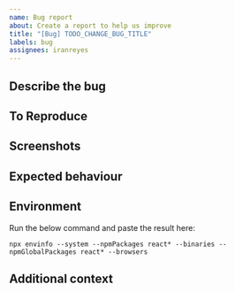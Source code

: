 ```yaml
---
name: Bug report
about: Create a report to help us improve
title: "[Bug] TODO_CHANGE_BUG_TITLE"
labels: bug
assignees: iranreyes
---
```


## Describe the bug

<!-- A clear and concise description of what the bug is  -->

## To Reproduce

<!--
If the issue is not reproducible, it can't be fixed

Steps to reproduce the behaviour:
1. Go to '...'
2. Click on '....'
3. Scroll down to '....'
4. See error
 -->

## Screenshots

<!-- If applicable, add screenshots to help explain your problem. -->

## Expected behaviour

<!-- A clear and concise description of what you expected to happen. -->

## Environment

Run the below command and paste the result here:

```
npx envinfo --system --npmPackages react* --binaries --npmGlobalPackages react* --browsers
```

## Additional context

<!-- Add any other context about the problem here. -->
